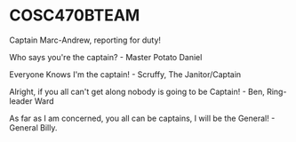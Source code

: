 # COSC470BTEAM

Captain Marc-Andrew, reporting for duty! 

Who says you're the captain? - Master Potato Daniel 

Everyone Knows I'm the captain! - Scruffy, The Janitor/Captain 

Alright, if you all can't get along nobody is going to be Captain! - Ben, Ring-leader Ward

As far as I am concerned, you all can be captains, I will be the General! - General Billy.
